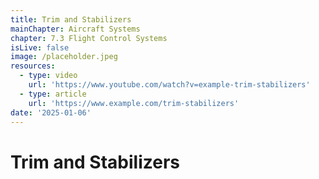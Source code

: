```yaml
---
title: Trim and Stabilizers
mainChapter: Aircraft Systems
chapter: 7.3 Flight Control Systems
isLive: false
image: /placeholder.jpeg
resources:
  - type: video
    url: 'https://www.youtube.com/watch?v=example-trim-stabilizers'
  - type: article
    url: 'https://www.example.com/trim-stabilizers'
date: '2025-01-06'
---
```


# Trim and Stabilizers
